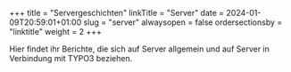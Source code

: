 +++
title = "Servergeschichten"
linkTitle = "Server"
date = 2024-01-09T20:59:01+01:00
slug = "server"
alwaysopen = false
ordersectionsby = "linktitle"
weight = 2
+++

Hier findet ihr Berichte, die sich auf Server allgemein und auf Server in Verbindung mit TYPO3 beziehen.
